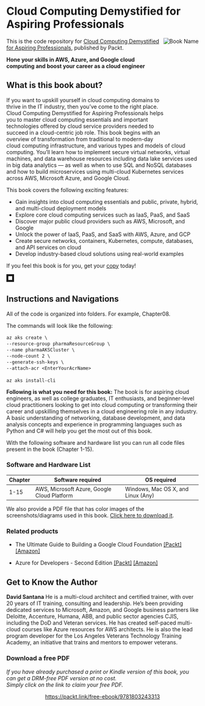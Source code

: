# Cloud Computing Demystified for Aspiring Professionals

<a href="https://www.packtpub.com/product/cloud-computing-demystified-for-aspiring-professionals/9781803243313"><img src="https://m.media-amazon.com/images/I/41syYfdr-+L._SX403_BO1,204,203,200_.jpg" alt="Book Name" height="256px" align="right"></a>

This is the code repository for [Cloud Computing Demystified for Aspiring Professionals](https://www.packtpub.com/product/cloud-computing-demystified-for-aspiring-professionals/9781803243313), published by Packt.

**Hone your skills in AWS, Azure, and Google cloud computing and boost your career as a cloud engineer**

## What is this book about?
If you want to upskill yourself in cloud computing domains to thrive in the IT industry, then you’ve come to the right place. Cloud Computing Demystified for Aspiring Professionals helps you to master cloud computing essentials and important technologies offered by cloud service providers needed to succeed in a cloud-centric job role.
This book begins with an overview of transformation from traditional to modern-day cloud computing infrastructure, and various types and models of cloud computing. You’ll learn how to implement secure virtual networks, virtual machines, and data warehouse resources including data lake services used in big data analytics — as well as when to use SQL and NoSQL databases and how to build microservices using multi-cloud Kubernetes services across AWS, Microsoft Azure, and Google Cloud. 

This book covers the following exciting features: 
* Gain insights into cloud computing essentials and public, private, hybrid, and multi-cloud deployment models
* Explore core cloud computing services such as IaaS, PaaS, and SaaS
* Discover major public cloud providers such as AWS, Microsoft, and Google
* Unlock the power of IaaS, PaaS, and SaaS with AWS, Azure, and GCP
* Create secure networks, containers, Kubernetes, compute, databases, and API services on cloud
* Develop industry-based cloud solutions using real-world examples

If you feel this book is for you, get your [copy](https://www.amazon.com/Cloud-Computing-Demystified-Aspiring-Professionals/dp/1803243317) today!

<a href="https://www.packtpub.com/?utm_source=github&utm_medium=banner&utm_campaign=GitHubBanner"><img src="https://raw.githubusercontent.com/PacktPublishing/GitHub/master/GitHub.png" alt="https://www.packtpub.com/" border="5" /></a>

## Instructions and Navigations
All of the code is organized into folders. For example, Chapter08.

The commands will look like the following:
```
az aks create \
--resource-group pharmaResourceGroup \
--name pharmaAKSCluster \
--node-count 2 \
--generate-ssh-keys \
--attach-acr <EnterYourAcrName>

az aks install-cli
```

**Following is what you need for this book:**
The book is for aspiring cloud engineers, as well as college graduates, IT enthusiasts, and beginner-level cloud practitioners looking to get into cloud computing or transforming their career and upskilling themselves in a cloud engineering role in any industry. A basic understanding of networking, database development, and data analysis concepts and experience in programming languages such as Python and C# will help you get the most out of this book.

With the following software and hardware list you can run all code files present in the book (Chapter 1-15).

### Software and Hardware List

| Chapter  | Software required                                                                   | OS required                       |
| -------- | ------------------------------------------------------------------------------------| ----------------------------------|
| 1-15     | AWS, Microsoft Azure, Google Cloud Platform                                         | Windows, Mac OS X, and Linux (Any)|


We also provide a PDF file that has color images of the screenshots/diagrams used in this book. [Click here to download it]( https://packt.link/rmL2p).

### Related products <Other books you may enjoy>

* The Ultimate Guide to Building a Google Cloud Foundation [[Packt]](https://www.packtpub.com/product/the-ultimate-guide-to-building-a-google-cloud-foundation/9781803240855) [[Amazon]](https://www.amazon.com/Ultimate-Guide-Building-Google-Foundation/dp/1803240857)

* Azure for Developers - Second Edition [[Packt]](https://www.packtpub.com/product/azure-for-developers-second-edition/9781803240091) [[Amazon]](https://www.amazon.com/Azure-Developers-ecosystems-containers-serverless/dp/1803240091)

## Get to Know the Author
**David Santana**
He is a multi-cloud architect and certified trainer, with over 20 years of IT training, consulting and leadership. He’s been providing dedicated services to Microsoft, Amazon, and Google business partners like Deloitte, Accenture, Humana, ABB, and public sector agencies CJIS, including the DoD and Veteran services. He has created self-paced multi-cloud courses like Azure resources for AWS architects. He is also the lead program developer for the Los Angeles Veterans Technology Training Academy, an initiative that trains and mentors to empower veterans.

### Download a free PDF

 <i>If you have already purchased a print or Kindle version of this book, you can get a DRM-free PDF version at no cost.<br>Simply click on the link to claim your free PDF.</i>
<p align="center"> <a href="https://packt.link/free-ebook/9781803243313">https://packt.link/free-ebook/9781803243313 </a> </p>